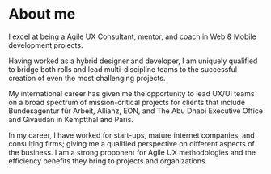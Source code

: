 # About me

I excel at being a Agile UX Consultant, mentor, and coach in Web & Mobile development projects.

Having worked as a hybrid designer and developer, I am uniquely qualified to bridge both rolls and lead multi-discipline teams to the successful creation of even the most challenging projects.

My international career has given me the opportunity to lead UX/UI teams on a broad spectrum of mission-critical projects for clients that include Bundesagentur für Arbeit, Allianz, EON, and The Abu Dhabi Executive Office and Givaudan in Kemptthal and Paris.

In my career, I have worked for start-ups, mature internet companies, and consulting firms; giving me a qualified perspective on different aspects of the business. I am a strong proponent for Agile UX methodologies and the efficiency benefits they bring to projects and organizations.
